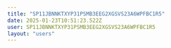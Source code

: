 ```yaml
---
title: "SP11JBNNKTXYP31PSMB3EEG2XGSVS23A6WPFBC1R5"
date: 2025-01-23T10:51:23.522Z
user: SP11JBNNKTXYP31PSMB3EEG2XGSVS23A6WPFBC1R5
layout: "users"
---
```

    